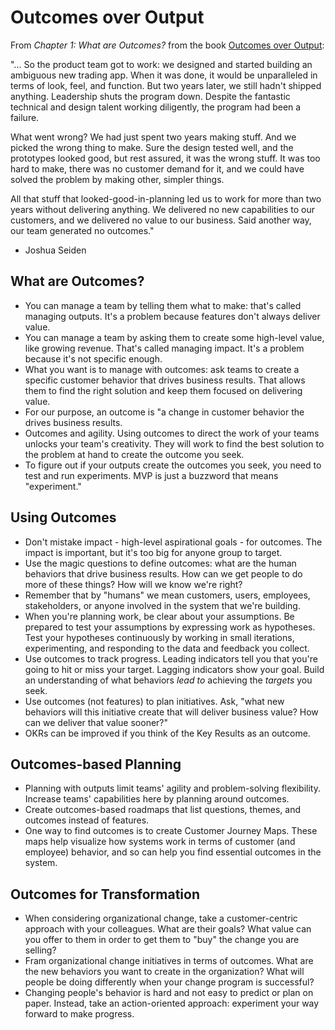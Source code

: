 # Outcomes over Output

From _Chapter 1: What are Outcomes?_ from the book [Outcomes over Output](https://www.senseandrespondpress.com/managing-outcomes):

"... So the product team got to work: we designed and started building an ambiguous new
trading app. When it was done, it would be unparalleled in terms of look, feel, and
function. But two years later, we still hadn't shipped anything. Leadership shuts the
program down. Despite the fantastic technical and design talent working diligently,
the program had been a failure.

What went wrong? We had just spent two years making stuff. And we picked the wrong thing
to make. Sure the design tested well, and the prototypes looked good, but rest assured,
it was the wrong stuff. It was too hard to make, there was no customer demand for it,
and we could have solved the problem by making other, simpler things.

All that stuff that looked-good-in-planning led us to work for more than two years
without delivering anything. We delivered no new capabilities to our customers, and
we delivered no value to our business. Said another way, our team generated no outcomes."

- Joshua Seiden

## What are Outcomes?

* You can manage a team by telling them what to make: that's called managing outputs.
It's a problem because features don't always deliver value.
* You can manage a team by asking them to create some high-level value, like growing
revenue. That's called managing impact. It's a problem because it's not specific enough.
* What you want is to manage with outcomes: ask teams to create a specific customer behavior
that drives business results. That allows them to find the right solution and keep them
focused on delivering value.
* For our purpose, an outcome is "a change in customer behavior the drives business
results.
* Outcomes and agility. Using outcomes to direct the work of your teams unlocks your team's
creativity. They will work to find the best solution to the problem at hand to
create the outcome you seek.
* To figure out if your outputs create the outcomes you seek, you need to test and run
experiments. MVP is just a buzzword that means "experiment."

## Using Outcomes

* Don't mistake impact - high-level aspirational goals - for outcomes. The impact is important,  but it's too big for anyone group to target.
* Use the magic questions to define outcomes: what are the human behaviors that drive
business results. How can we get people to do more of these things? How will we know we're
right?
* Remember that by "humans" we mean customers, users, employees, stakeholders, or anyone
involved in the system that we're building.
* When you're planning work, be clear about your assumptions. Be prepared to test your
assumptions by expressing work as hypotheses. Test your hypotheses continuously by working
in small iterations, experimenting, and responding to the data and feedback you collect.
* Use outcomes to track progress. Leading indicators tell you that you're going to hit
or miss your target. Lagging indicators show your goal. Build an understanding of what
behaviors _lead to_ achieving the _targets_ you seek.
* Use outcomes (not features) to plan initiatives. Ask, "what new behaviors will this
initiative create that will deliver business value? How can we deliver that value
sooner?"
* OKRs can be improved if you think of the Key Results as an outcome.

## Outcomes-based Planning

* Planning with outputs limit teams' agility and problem-solving flexibility. Increase
teams' capabilities here by planning around outcomes.
* Create outcomes-based roadmaps that list questions, themes, and outcomes instead of
features.
* One way to find outcomes is to create Customer Journey Maps. These maps help visualize
how systems work in terms of customer (and employee) behavior, and so can help you find
essential outcomes in the system.

## Outcomes for Transformation

* When considering organizational change, take a customer-centric approach with your
colleagues. What are their goals? What value can you offer to them in order to get them
to "buy" the change you are selling?
* Fram organizational change initiatives in terms of outcomes. What are the new behaviors
you want to create in the organization? What will people be doing differently when your
change program is successful?
* Changing people's behavior is hard and not easy to predict or plan on paper. Instead,
take an action-oriented approach: experiment your way forward to make progress.